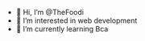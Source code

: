 - 👋 Hi, I’m @TheFoodi
- 👀 I’m interested in web development 
- 🌱 I’m currently learning Bca

<!---
TheFoodi/TheFoodi is a ✨ special ✨ repository because its `README.md` (this file) appears on your GitHub profile.
You can click the Preview link to take a look at your changes.
--->
